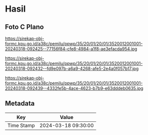 # Hasil

## Foto C Plano

https://sirekap-obj-formc.kpu.go.id/a38c/pemilu/ppwp/35/20/01/20/01/3520012001001-20240318-092425--77156f84-cfe8-4984-a1f8-ae3efacda954.jpg

https://sirekap-obj-formc.kpu.go.id/a38c/pemilu/ppwp/35/20/01/20/01/3520012001001-20240318-092432--fd9e097b-a6a9-4268-afe5-2e4a0f057b17.jpg

https://sirekap-obj-formc.kpu.go.id/a38c/pemilu/ppwp/35/20/01/20/01/3520012001001-20240318-092439--4332fe5b-4ace-4623-b7b9-e63dddeb0635.jpg


## Metadata

| Key        | Value               |
| ---------- | ------------------- |
| Time Stamp | 2024-03-18 09:30:00 |



